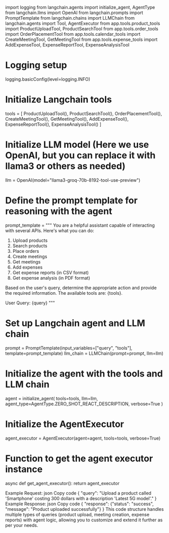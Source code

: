 import logging
from langchain.agents import initialize_agent, AgentType
from langchain.llms import OpenAI
from langchain.prompts import PromptTemplate
from langchain.chains import LLMChain
from langchain.agents import Tool, AgentExecutor
from app.tools.product_tools import ProductUploadTool, ProductSearchTool
from app.tools.order_tools import OrderPlacementTool
from app.tools.calendar_tools import CreateMeetingTool, GetMeetingTool
from app.tools.expense_tools import AddExpenseTool, ExpenseReportTool, ExpenseAnalysisTool

# Logging setup
logging.basicConfig(level=logging.INFO)

# Initialize Langchain tools
tools = [
    ProductUploadTool(),
    ProductSearchTool(),
    OrderPlacementTool(),
    CreateMeetingTool(),
    GetMeetingTool(),
    AddExpenseTool(),
    ExpenseReportTool(),
    ExpenseAnalysisTool()
]

# Initialize LLM model (Here we use OpenAI, but you can replace it with llama3 or others as needed)
llm = OpenAI(model="llama3-groq-70b-8192-tool-use-preview")

# Define the prompt template for reasoning with the agent
prompt_template = """
You are a helpful assistant capable of interacting with several APIs. Here's what you can do:
1. Upload products
2. Search products
3. Place orders
4. Create meetings
5. Get meetings
6. Add expenses
7. Get expense reports (in CSV format)
8. Get expense analysis (in PDF format)

Based on the user's query, determine the appropriate action and provide the required information. The available tools are: {tools}.

User Query: {query}
"""

# Set up Langchain agent and LLM chain
prompt = PromptTemplate(input_variables=["query", "tools"], template=prompt_template)
llm_chain = LLMChain(prompt=prompt, llm=llm)

# Initialize the agent with the tools and LLM chain
agent = initialize_agent(
    tools=tools,
    llm=llm,
    agent_type=AgentType.ZERO_SHOT_REACT_DESCRIPTION,
    verbose=True
)

# Initialize the AgentExecutor
agent_executor = AgentExecutor(agent=agent, tools=tools, verbose=True)

# Function to get the agent executor instance
async def get_agent_executor():
    return agent_executor


Example Request:
json
Copy code
{
  "query": "Upload a product called 'Smartphone' costing 300 dollars with a description 'Latest 5G model'."
}
Example Response:
json
Copy code
{
  "response": {"status": "success", "message": "Product uploaded successfully"}
}
This code structure handles multiple types of queries (product upload, meeting creation, expense reports) with agent logic, allowing you to customize and extend it further as per your needs.
